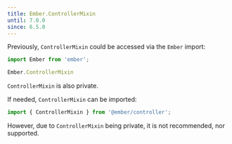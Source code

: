 ```yaml
---
title: Ember.ControllerMixin
until: 7.0.0
since: 6.5.0
---
```



Previously, `ControllerMixin` could be accessed via the `Ember` import:
```js
import Ember from 'ember';

Ember.ControllerMixin
```
`ControllerMixin` is also private.

If needed, `ControllerMixin` can be imported:
```js
import { ControllerMixin } from '@ember/controller';
```

However, due to `ControllerMixin` being private, it is not recommended, nor supported.
